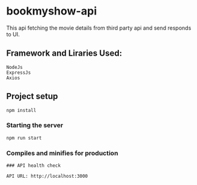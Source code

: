 # bookmyshow-api
This api fetching the movie details from third party api and send responds to UI.

## Framework and Liraries Used:
```
NodeJs
ExpressJs
Axios
```

## Project setup
```
npm install
```

### Starting the server
```
npm run start

```

### Compiles and minifies for production
```
### API health check

API URL: http://localhost:3000

```
